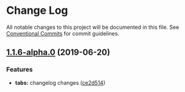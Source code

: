 # Change Log

All notable changes to this project will be documented in this file.
See [Conventional Commits](https://conventionalcommits.org) for commit guidelines.

## [1.1.6-alpha.0](https://github.com/MansoorBashaBellary/design-mono/compare/@mansoorbashabellary/dm-tabs@1.1.5...@mansoorbashabellary/dm-tabs@1.1.6-alpha.0) (2019-06-20)


### Features

* **tabs:** changelog changes ([ce2d514](https://github.com/MansoorBashaBellary/design-mono/commit/ce2d514))
